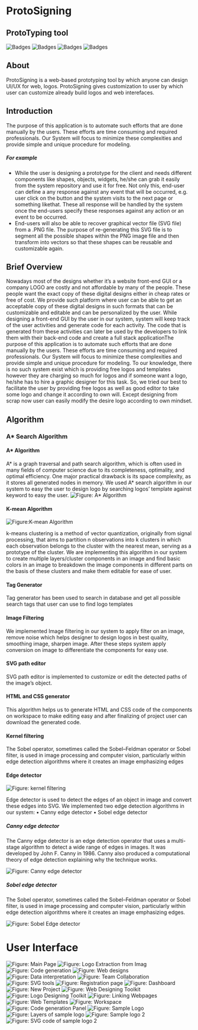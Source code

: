 # ProtoSigning

## ProtoTyping tool


![Badges](https://img.shields.io/github/issues/arslankaleem7229/Protosigning)	![Badges](https://img.shields.io/github/forks/arslankaleem7229/Protosigning)	![Badges](https://img.shields.io/github/stars/arslankaleem7229/Protosigning)	![Badges](https://img.shields.io/github/license/arslankaleem7229/Protosigning)

## About
ProtoSigning is a web-based prototyping tool by which anyone can design UI/UX for web, logos. ProtoSigning gives customization to user by which user can customize already build logos and web interefaces.

## Introduction
The purpose of this application is to automate such efforts that are done manually by the users. These efforts are time consuming and required professionals. Our System will focus to minimize these complexities and provide simple and unique procedure for modeling.
##### For example
* While the user is designing a prototype for the client and needs different components like shapes, objects, widgets, he/she can grab it easily from the system repository and use it for free. Not only this, end-user can define a any response against any event that will be occurred, e.g. user click on the button and the system visits to the next page or something likethat. These all response will be handled by the system once the end-users specify these responses against any action or an event to be occurred. 
*  End-users will also be able to recover graphical vector file (SVG file) from a .PNG file. The purpose of re-generating this SVG file is to segment all the possible shapes within the PNG image file and then transform into vectors so that these shapes can be reusable and customizable again. 

## Brief Overview
Nowadays most of the designs whether it’s a website front-end GUI or a company LOGO are costly and not affordable by many of the people. These people want the exact copy of these digital designs either in cheap rates or free of cost. We provide such platform where user can be able to get an acceptable copy of these digital designs in such formats that can be customizable and editable and can be personalized by the user. While designing a front-end GUI by the user in our system, system will keep track of the user activities and generate code for each activity. The code that is generated from these activities can later be used by the developers to link them with their back-end code and create a full stack applicationThe purpose of this application is to automate such efforts that are done manually by the users. 
These efforts are time consuming and required professionals. Our System will focus to minimize these complexities and provide simple and unique procedure for modeling. To our knowledge, there is no such system exist which is providing free logos and templates however they are charging so much for logos and if someone want a logo, he/she has to hire a graphic designer for this task. So, we tried our best to facilitate the user by providing free logos as well as good editor to take some logo and change it according to own will. Except designing from scrap now user can easily modify the desire logo according to own mindset. 


## Algorithm

### A* Search Algorithm

#### A* Algorithm

A\* is a graph traversal and path search algorithm, which is often used in many fields of computer science due to its completeness, optimality, and optimal efficiency. One major practical drawback is its space complexity, as it stores all generated nodes in memory. We used A* search algorithm in our system to easy the user to design logo by searching logos’ template against keyword to easy the user.
 ![Figure: A* Algorithm](https://github.com/arslankaleem7229/Protosigning/blob/master/Screenshots/Algorithms/Astar.jpg)
#### K-mean Algorithm

![Figure:K-mean Algorithm](https://github.com/arslankaleem7229/Protosigning/blob/master/Screenshots/Algorithms/Kmean.png)

k-means clustering is a method of vector quantization, originally from signal processing, that aims to partition n observations into k clusters in which each observation belongs to the cluster with the nearest mean, serving as a prototype of the cluster. We are implementing this algorithm in our system to create multiple layers/cluster components in an image and find basic colors in an image to breakdown the image components in different parts on the basis of these clusters and make them editable for ease of user.

####	Tag Generator

Tag generator has been used to search in database and get all possible search tags that user can use to find logo templates

####	Image Filtering

We implemented Image filtering in our system to apply filter on an image, remove noise which helps designer to design logos in best quality, smoothing image, sharpen image. After these steps system apply conversion on image to differentiate the components for easy use.

####	SVG path editor

SVG path editor is implemented to customize or edit the detected paths of the image’s object.

####	HTML and CSS generator

This algorithm helps us to generate HTML and CSS code of the components on workspace to make editing easy and after finalizing of project user can download the generated code.
 
####	Kernel filtering

The Sobel operator, sometimes called the Sobel–Feldman operator or Sobel filter, is used in image processing and computer vision, particularly within edge detection algorithms where it creates an image emphasizing edges

 

####	Edge detector
 
![Figure: kernel filtering](https://github.com/arslankaleem7229/Protosigning/blob/master/Screenshots/Algorithms/Kernelfiltering.png)
 

Edge detector is used to detect the edges of an object in image and convert these edges into SVG. We implemented two edge detection algorithms in our system:
•	Canny edge detector
•	Sobel edge detector

#####	Canny edge detector
The Canny edge detector is an edge detection operator that uses a multi-stage algorithm to detect a wide range of edges in images. It was developed by John F. Canny in 1986. Canny also produced a computational theory of edge detection explaining why the technique works.
 
![Figure: Canny edge detector](https://github.com/arslankaleem7229/Protosigning/blob/master/Screenshots/Algorithms/CannyEdgeDetector.png)
 
#####	Sobel edge detector
The Sobel operator, sometimes called the Sobel–Feldman operator or Sobel filter, is used in image processing and computer vision, particularly within edge detection algorithms where it creates an image emphasizing edges.

![Figure: Sobel Edge detector](https://github.com/arslankaleem7229/Protosigning/blob/master/Screenshots/Algorithms/SobelEdgeDetctor.png)

# User Interface

![Figure: Main Page](https://github.com/arslankaleem7229/Protosigning/blob/master/Screenshots/1.PNG)
![Figure: Logo Extraction from Imag](https://github.com/arslankaleem7229/Protosigning/blob/master/Screenshots/2.PNG)
![Figure: Code generation](https://github.com/arslankaleem7229/Protosigning/blob/master/Screenshots/3.PNG)
![Figure: Web designs](https://github.com/arslankaleem7229/Protosigning/blob/master/Screenshots/4.PNG)
![Figure: Data interpretation](https://github.com/arslankaleem7229/Protosigning/blob/master/Screenshots/5.PNG)
![Figure: Team Collaboration](https://github.com/arslankaleem7229/Protosigning/blob/master/Screenshots/6.PNG)
![Figure: SVG tools](https://github.com/arslankaleem7229/Protosigning/blob/master/Screenshots/7.PNG)
![Figure: Registration page](https://github.com/arslankaleem7229/Protosigning/blob/master/Screenshots/8.PNG)
![Figure: Dashboard](https://github.com/arslankaleem7229/Protosigning/blob/master/Screenshots/9.PNG)
![Figure: New Project](https://github.com/arslankaleem7229/Protosigning/blob/master/Screenshots/10.PNG)
![Figure: Web Designing Toolkit](https://github.com/arslankaleem7229/Protosigning/blob/master/Screenshots/11.PNG)
![Figure: Logo Designing Toolkit](https://github.com/arslankaleem7229/Protosigning/blob/master/Screenshots/12.PNG)
![Figure: Linking Webpages](https://github.com/arslankaleem7229/Protosigning/blob/master/Screenshots/13.PNG)
![Figure: Web Templates](https://github.com/arslankaleem7229/Protosigning/blob/master/Screenshots/14.PNG)
![Figure: Workspace](https://github.com/arslankaleem7229/Protosigning/blob/master/Screenshots/15.PNG)
![Figure: Code generation Panel](https://github.com/arslankaleem7229/Protosigning/blob/master/Screenshots/16.PNG)
![Figure: Sample Logo](https://github.com/arslankaleem7229/Protosigning/blob/master/Screenshots/17.PNG)
![Figure: Layers of sample logo](https://github.com/arslankaleem7229/Protosigning/blob/master/Screenshots/18.PNG)
![Figure: Sample logo 2](https://github.com/arslankaleem7229/Protosigning/blob/master/Screenshots/19.PNG)
![Figure: SVG code of sample logo 2](https://github.com/arslankaleem7229/Protosigning/blob/master/Screenshots/20.PNG)
 
